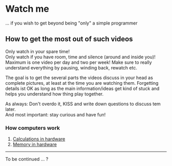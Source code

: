 # Watch me
... if you wish to get beyond being "only" a simple programmer

## How to get the most out of such videos
Only watch in your spare time!  
Only watch if you have room, time and silence (around and inside you)!  
Maximum is one video per day and two per week!
Make sure to really understand everything by pausing,
winding back, rewatch etc.  

The goal is to get the several parts the videos discuss
in your head as complete pictures,
at least at the time you are watching them.
Forgetting details ist OK as long
as the main information/ideas get kind of stuck and 
helps you understand how thing play together.

As always: Don't overdo it, KISS and write down
questions to discuss tem later.  
And most important: stay curious and have fun!

### How computers work

1. [Calculations in hardware](https://www.youtube.com/watch?v=HjneAhCy2N4)
2. [Memory in hardware](https://www.youtube.com/watch?v=rM9BjciBLmg)


---

To be continued ... ?
